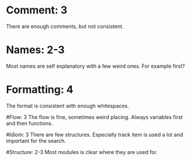 # Comment: 3
There are enough comments, but not consistent.

# Names: 2-3
Most names are self explanatory with a few weird ones. For example first?

# Formatting: 4
The format is consistent with enough whitespaces.

#Flow: 3
The flow is fine, sometimes weird placing. Always variables first and then functions.

#Idiom: 3
There are few structures. Especially track item is used a lot and important for the search.

#Structure: 2-3
Most modules is clear where they are used for. 
